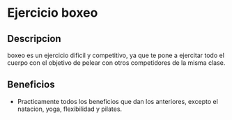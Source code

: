 # Ejercicio boxeo

## Descripcion
boxeo es un ejercicio dificil y competitivo, ya que te pone a ejercitar todo el cuerpo con el objetivo de pelear con otros competidores de la misma clase.

## Beneficios
- Practicamente todos los beneficios que dan los anteriores, excepto el natacion, yoga, flexibilidad y pilates.


